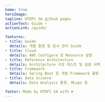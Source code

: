 ```yaml
---
home: true
heroImage: 
tagline: HTDP1 SA github pages
actionText: Guide →
actionLink: /guide/

features:
- title: Guide
  details: 개발 환경 및 문서 관리 Guide
- title: Cloud
  details: AWS Configure 및 Resource 설명
- title: Reference Architecture
  details: Architecture 구성 테스트 및 검증 내역
- title: Framework
  details: Spring Boot 등 개발 Framework 활용
- title: Data Science
  details: Data Analysis 환경, MLops 등

footer: Made by HTDP1 SA with ❤️
---
```

